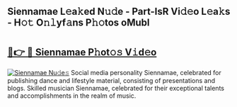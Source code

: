 ## Siennamae L𝚎a𝚔ed N𝚞𝚍e - Part-IsR Vi𝚍𝚎o L𝚎a𝚔s - H𝚘𝚝 O𝚗𝚕yf𝚊ns P𝚑𝚘tos oMubl

# <h2><a href="http://kf46ce2.oniu.top/?m=Siennamae">🔗👉 🔴 Siennamae P𝚑ot𝚘𝚜 V𝚒d𝚎o</a></h2>

[![Siennamae Nu𝚍e𝚜](https://i.imgur.com/0qMVB7G.gif)](http://kf46ce2.oniu.top/?m=Siennamae)
Social media personality Siennamae, celebrated for publishing dance and lifestyle material, consisting of presentations and blogs. Skilled musician Siennamae, celebrated for their exceptional talents and accomplishments in the realm of music.  
